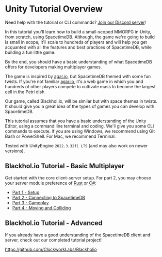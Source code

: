 # Unity Tutorial Overview

Need help with the tutorial or CLI commands? [Join our Discord server](https://discord.gg/spacetimedb)!

In this tutorial you'll learn how to build a small-scoped MMORPG in Unity, from scratch, using SpacetimeDB. Although, the game we're going to build is small in scope, it'll scale to hundreds of players and will help you get acquanted with all the features and best practices of SpacetimeDB, while building a fun little game.

By the end, you should have a basic understanding of what SpacetimeDB offers for developers making multiplayer games. 

The game is inspired by [agar.io](https://agar.io), but SpacetimeDB themed with some fun twists. If you're not familiar [agar.io](https://agar.io), it's a web game in which you and hundreds of other players compete to cultivate mass to become the largest cell in the Petri dish.

Our game, called Blackhol.io, will be similar but with space themes in twists. It should give you a great idea of the types of games you can develop with SpacetimeDB.

This tutorial assumes that you have a basic understanding of the Unity Editor, using a command line terminal and coding. We'll give you some CLI commands to execute. If you are using Windows, we recommend using Git Bash or PowerShell. For Mac, we recommend Terminal.

Tested with UnityEngine `2022.3.32f1 LTS` (and may also work on newer versions).

## Blackhol.io Tutorial - Basic Multiplayer

Get started with the core client-server setup. For part 2, you may choose your server module preference of [Rust](/docs/modules/rust) or [C#](/docs/modules/c-sharp):

- [Part 1 - Setup](/docs/unity/part-1)
- [Part 2 - Connecting to SpacetimeDB](/docs/unity/part-2)
- [Part 3 - Gameplay](/docs/unity/part-3)
- [Part 4 - Moving and Colliding](/docs/unity/part-4)

## Blackhol.io Tutorial - Advanced

If you already have a good understanding of the SpacetimeDB client and server, check out our completed tutorial project!

https://github.com/ClockworkLabs/Blackholio
